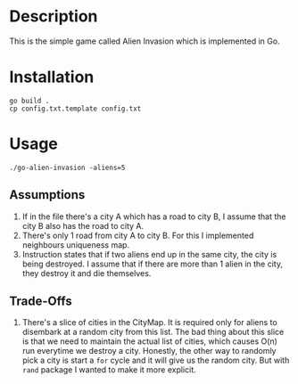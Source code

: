 # Description

This is the simple game called Alien Invasion which is implemented in Go.

# Installation

    go build .
    cp config.txt.template config.txt
    
# Usage

    ./go-alien-invasion -aliens=5

## Assumptions

1. If in the file there's a city A which has a road to city B, 
I assume that the city B also has the road to city A. 
2. There's only 1 road from city A to city B. For this I implemented neighbours uniqueness map.
3. Instruction states that if two aliens end up in the same city, the city is being destroyed.
I assume that if there are more than 1 alien in the city, they destroy it and die themselves.

## Trade-Offs

1. There's a slice of cities in the CityMap. It is required only for aliens to disembark
at a random city from this list. The bad thing about this slice is that we need to
maintain the actual list of cities, which causes O(n) run everytime we destroy a city.
Honestly, the other way to randomly pick a city is start a `for` cycle and it will give 
us the random city. But with `rand` package I wanted to make it more explicit.